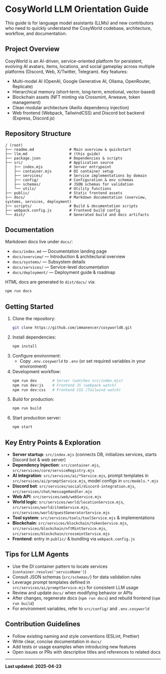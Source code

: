# CosyWorld LLM Orientation Guide

This guide is for language model assistants (LLMs) and new contributors who need to quickly understand the CosyWorld codebase, architecture, workflow, and documentation.

## Project Overview

CosyWorld is an AI-driven, service-oriented platform for persistent, evolving AI avatars, items, locations, and social gameplay across multiple platforms (Discord, Web, X/Twitter, Telegram). Key features:
- Multi-model AI (OpenAI, Google Generative AI, Ollama, OpenRouter, Replicate)
- Hierarchical memory (short‑term, long‑term, emotional, vector-based)
- Blockchain assets (NFT minting via Crossmint, Arweave, token management)
- Clean modular architecture (Awilix dependency injection)
- Web frontend (Webpack, TailwindCSS) and Discord bot backend (Express, Discord.js)

## Repository Structure

```text
/ (root)
├── readme.md                # Main overview & quickstart
├── llm.md                   # (this guide)
├── package.json             # Dependencies & scripts
├── src/                     # Application source
│   ├── index.mjs            # Server entrypoint
│   ├── container.mjs        # DI container setup
│   ├── services/            # Service implementations by domain
│   ├── config/              # Configuration & env schemas
│   ├── schemas/             # JSON schemas for validation
│   └── utils/               # Utility functions
├── public/                  # Static frontend assets
├── docs/                    # Markdown documentation (overview, systems, services, deployment)
├── scripts/                 # Build & documentation scripts
├── webpack.config.js        # Frontend build config
└── dist/                    # Generated build and docs artifacts
```

## Documentation

Markdown docs live under `docs/`:
- `docs/index.md` — Documentation landing page
- `docs/overview/` — Introduction & architectural overview
- `docs/systems/` — Subsystem details
- `docs/services/` — Service-level documentation
- `docs/deployment/` — Deployment guide & roadmap

HTML docs are generated to `dist/docs/` via:
```bash
npm run docs
```

## Getting Started

1. Clone the repository:
   ```bash
   git clone https://github.com/immanencer/cosyworld8.git
   ```
2. Install dependencies:
   ```bash
   npm install
   ```
3. Configure environment:
   - Copy `.env.cosyworld` to `.env` (or set required variables in your environment)
4. Development workflow:
   ```bash
   npm run dev       # Server (watches src/index.mjs)
   npm run dev:js    # Frontend JS (webpack watch)
   npm run dev:css   # Frontend CSS (Tailwind watch)
   ```
5. Build for production:
   ```bash
   npm run build
   ```
6. Start production server:
   ```bash
   npm start
   ```

## Key Entry Points & Exploration

- **Server startup**: `src/index.mjs` (connects DB, initializes services, starts Discord bot & web server)
- **Dependency Injection**: `src/container.mjs`, `src/services/core/serviceRegistry.mjs`
- **AI integration**: `src/services/ai/*Service.mjs`, prompt templates in `src/services/ai/promptService.mjs`, model configs in `src/models.*.mjs`
- **Discord bot**: `src/services/social/discord-integration.mjs`, `src/services/chat/messageHandler.mjs`
- **Web API**: `src/services/web/webService.mjs`
- **World logic**: `src/services/world/locationService.mjs`, `src/services/world/itemService.mjs`, `src/services/world/questGeneratorService.mjs`
- **Tool system**: `src/services/tools/toolService.mjs` & implementations
- **Blockchain**: `src/services/blockchain/tokenService.mjs`, `src/services/blockchain/nftMintService.mjs`, `src/services/blockchain/crossmintService.mjs`
- **Frontend**: entry in `public/` & bundling via `webpack.config.js`

## Tips for LLM Agents

- Use the DI container pattern to locate services (`container.resolve('serviceName')`)
- Consult JSON schemas (`src/schemas/`) for data validation rules
- Leverage prompt templates defined in `src/services/ai/promptService.mjs` for consistent LLM usage
- Review and update `docs/` when modifying behavior or APIs
- After changes, regenerate docs (`npm run docs`) and rebuild frontend (`npm run build`)
- For environment variables, refer to `src/config/` and `.env.cosyworld`

## Contribution Guidelines

- Follow existing naming and style conventions (ESLint, Prettier)
- Write clear, concise documentation in `docs/`
- Add tests or usage examples when introducing new features
- Open issues or PRs with descriptive titles and references to related docs

---

**Last updated: 2025-04-23**
